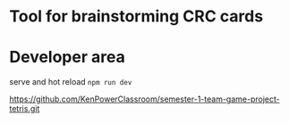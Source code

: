 # Tool for brainstorming CRC cards

# Developer area

serve and hot reload `npm run dev`


https://github.com/KenPowerClassroom/semester-1-team-game-project-tetris.git
